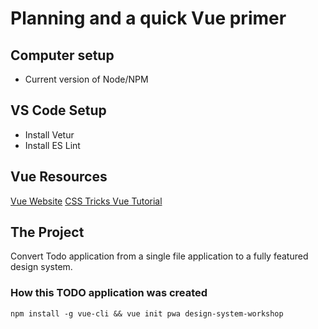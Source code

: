 # Planning and a quick Vue primer

## Computer setup

- Current version of Node/NPM

## VS Code Setup

- Install Vetur
- Install ES Lint

## Vue Resources

[Vue Website](https://vuejs.org/)
[CSS Tricks Vue Tutorial](https://css-tricks.com/guides/vue/)

## The Project

Convert Todo application from a single file application to a fully featured design system.

### How this TODO application was created

`npm install -g vue-cli && vue init pwa design-system-workshop`